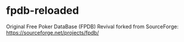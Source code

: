 # fpdb-reloaded
Original Free Poker DataBase (FPDB) Revival forked from SourceForge: https://sourceforge.net/projects/fpdb/
